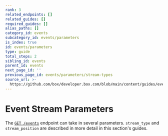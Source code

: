 ```yaml
---
rank: 3
related_endpoints: []
related_guides: []
required_guides: []
alias_paths: []
category_id: events
subcategory_id: events/parameters
is_index: true
id: events/parameters
type: guide
total_steps: 2
sibling_id: events
parent_id: events
next_page_id: ''
previous_page_id: events/parameters/stream-types
source_url: >-
  https://github.com/box/developer.box.com/blob/main/content/guides/events/parameters/index.md
---
```

# Event Stream Parameters

The [`GET /events`](e://get_events) endpoint can take in several
parameters. `stream_type` and `stream_position` are described in more detail
in this section's guides.